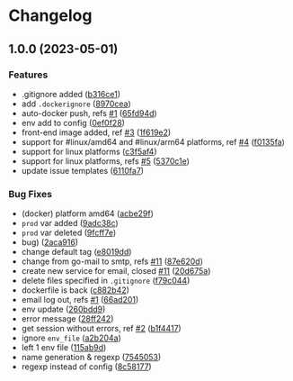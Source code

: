 # Changelog

## 1.0.0 (2023-05-01)


### Features

* .gitignore added ([b316ce1](https://github.com/youtogether-online/backend/commit/b316ce123f137e7a715eb33f011e983b21e9041b))
* add `.dockerignore` ([8970cea](https://github.com/youtogether-online/backend/commit/8970ceab2a09cc33d7943e45975253216bce444d))
* auto-docker push, refs [#1](https://github.com/youtogether-online/backend/issues/1) ([65fd94d](https://github.com/youtogether-online/backend/commit/65fd94df2c0b7e896ec9daa6d5847c007170a1d2))
* env add to config ([0ef0f28](https://github.com/youtogether-online/backend/commit/0ef0f28965ed0deb2f274245083f1a68b4c6fa0c))
* front-end image added, ref [#3](https://github.com/youtogether-online/backend/issues/3) ([1f619e2](https://github.com/youtogether-online/backend/commit/1f619e2d8466ca516c235cbb3f6e6a5206630f2e))
* support for #linux/amd64 and #linux/arm64 platforms, ref [#4](https://github.com/youtogether-online/backend/issues/4) ([f0135fa](https://github.com/youtogether-online/backend/commit/f0135fac6e747e23e176e06c53d6b2e9408d99bd))
* support for linux platforms ([c3f5af4](https://github.com/youtogether-online/backend/commit/c3f5af49a9368c837a283bcc30afd65ede8f3200))
* support for linux platforms, refs [#5](https://github.com/youtogether-online/backend/issues/5) ([5370c1e](https://github.com/youtogether-online/backend/commit/5370c1e7388621330c3991600ab3c9cc8917fe12))
* update issue templates ([6110fa7](https://github.com/youtogether-online/backend/commit/6110fa7a4d777c18d7f575049d1a0c21282bd3e5))


### Bug Fixes

* (docker) platform amd64 ([acbe29f](https://github.com/youtogether-online/backend/commit/acbe29f7b6f4dace395b5165054870a60652664e))
* `prod` var added ([9adc38c](https://github.com/youtogether-online/backend/commit/9adc38c2d7927c0fd879d484a646c849379c5688))
* `prod` var deleted ([9fcff7e](https://github.com/youtogether-online/backend/commit/9fcff7ee4f7abbfc516fab8d25de85a9bb8b4ee9))
* bug) ([2aca916](https://github.com/youtogether-online/backend/commit/2aca91601084cda733f1f0f3be2692b87ef0f3bb))
* change default tag ([e8019dd](https://github.com/youtogether-online/backend/commit/e8019dd68193597b397671520bc07856f4102fdf))
* change from go-mail to smtp, refs [#11](https://github.com/youtogether-online/backend/issues/11) ([87e620d](https://github.com/youtogether-online/backend/commit/87e620df994e4a010f48700d3169881a703ac920))
* create new service for email, closed [#11](https://github.com/youtogether-online/backend/issues/11) ([20d675a](https://github.com/youtogether-online/backend/commit/20d675a99a7a35d163721eb39e163cdf51803eaa))
* delete files specified in `.gitignore` ([f79c044](https://github.com/youtogether-online/backend/commit/f79c04496aeb2445c7d7d20fe43d402fed6a0c5c))
* dockerfile is back ([c882b42](https://github.com/youtogether-online/backend/commit/c882b429854e14d7ead585ae925e00febf7464a3))
* email log out, refs [#1](https://github.com/youtogether-online/backend/issues/1) ([66ad201](https://github.com/youtogether-online/backend/commit/66ad20127926eb1e2f86f2e29ce7da6782d1a687))
* env update ([260bdd9](https://github.com/youtogether-online/backend/commit/260bdd9f1fbc9c2a714fc408d56d0b98a2ab0179))
* error message ([28ff242](https://github.com/youtogether-online/backend/commit/28ff242412737a55ace04c13fbe5d5e1e7690cfa))
* get session without errors, ref [#2](https://github.com/youtogether-online/backend/issues/2) ([b1f4417](https://github.com/youtogether-online/backend/commit/b1f441743e8b4fe14a59476e06edc6bbae0cdfd0))
* ignore `env_file` ([a2b204a](https://github.com/youtogether-online/backend/commit/a2b204a695623f1a2394323c3fe2690b79499f33))
* left 1 env file ([115ab9d](https://github.com/youtogether-online/backend/commit/115ab9dbbf89f456f3a9b042d5c80d2ca7b18b28))
* name generation & regexp ([7545053](https://github.com/youtogether-online/backend/commit/754505313f66715c6f9e70934cbe1a2f851bd003))
* regexp instead of config ([8c58177](https://github.com/youtogether-online/backend/commit/8c58177315cc21c3b8f014160da22504b1d32e35))
